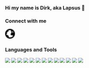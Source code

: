### Hi my name is Dirk, aka Lapsus 👋

### Connect with me
[<img src="https://raw.githubusercontent.com/iconic/open-iconic/master/svg/globe.svg" alt="My Website" height="32" width="32" />](https://www.dirk-benkert.de)

### Languages and Tools
<img src="https://img.shields.io/badge/php-%23777BB4.svg?&style=for-the-badge&logo=php&logoColor=white" /> <img 
src="https://img.shields.io/badge/html5%20-%23E34F26.svg?&style=for-the-badge&logo=html5&logoColor=white" /> <img 
src="https://img.shields.io/badge/css3%20-%231572B6.svg?&style=for-the-badge&logo=css3&logoColor=white" /> <img 
src="https://img.shields.io/badge/javascript-%23F7DF1E.svg?&style=for-the-badge&logo=javascript&logoColor=black&labelColor=black" /> <img src="https://img.shields.io/badge/sass%20-%23CC6699.svg?&style=for-the-badge&logo=sass&logoColor=white" /> <img 
src="https://img.shields.io/badge/mysql-%2300f.svg?&style=for-the-badge&logo=mysql&logoColor=white" /> <img 
src="https://img.shields.io/badge/postgres-%23316192.svg?&style=for-the-badge&logo=postgresql&logoColor=white" /> <img 
src="https://img.shields.io/badge/sqlite-%2307405e.svg?&style=for-the-badge&logo=sqlite&logoColor=white" /> <img 
src="https://img.shields.io/badge/gitlab-%23330f63.svg?&style=for-the-badge&logo=gitlab&logoColor=white" /> <img 
src="https://img.shields.io/badge/markdown-%23000000.svg?&style=for-the-badge&logo=markdown&logoColor=white" /> <img 
src="https://img.shields.io/badge/vuejs%20-%2335495e.svg?&style=for-the-badge&logo=vue.js&logoColor=%234FC08D" /> <img 
src="https://img.shields.io/badge/apple-macbook.svg?&style=for-the-badge&logo=apple&logoColor=white" /> <img 
src="https://img.shields.io/badge/PHPStorm-purple?&style=for-the-badge&logo=PHPStorm&logoColor=white" />
